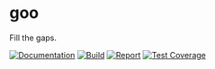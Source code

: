 # goo

Fill the gaps.

[![Documentation](https://godoc.org/github.com/willfaught/goo?status.svg)](https://godoc.org/github.com/willfaught/goo)
[![Build](https://travis-ci.org/willfaught/goo.svg?branch=master)](https://travis-ci.org/willfaught/goo)
[![Report](https://goreportcard.com/badge/github.com/willfaught/goo)](https://goreportcard.com/report/github.com/willfaught/goo)
[![Test Coverage](https://coveralls.io/repos/github/willfaught/goo/badge.svg?branch=master)](https://coveralls.io/github/willfaught/goo?branch=master)
